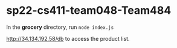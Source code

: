 # sp22-cs411-team048-Team484

In the **grocery** directory, run `node index.js`

http://34.134.192.58/db to access the product list.
